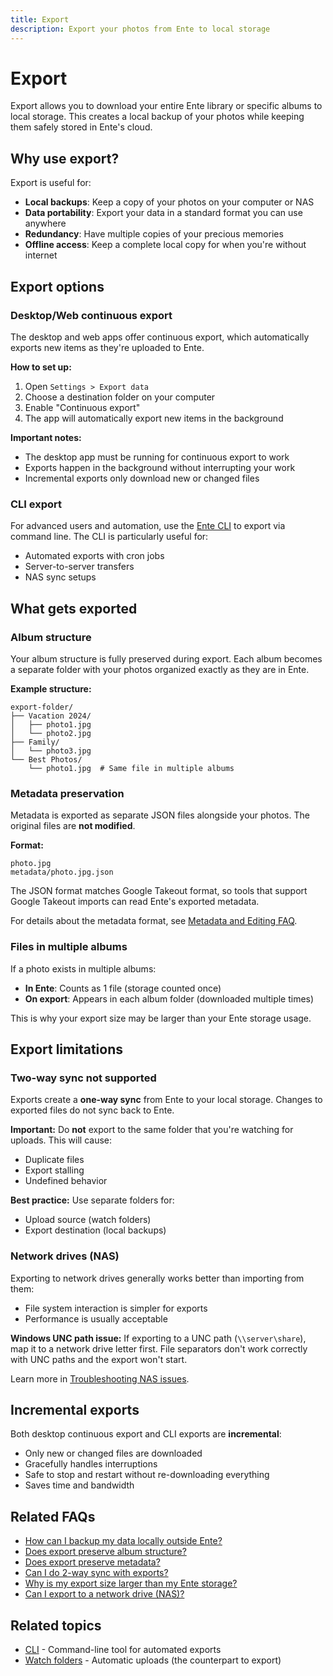```yaml
---
title: Export
description: Export your photos from Ente to local storage
---
```


# Export

Export allows you to download your entire Ente library or specific albums to local storage. This creates a local backup of your photos while keeping them safely stored in Ente's cloud.

## Why use export?

Export is useful for:

- **Local backups**: Keep a copy of your photos on your computer or NAS
- **Data portability**: Export your data in a standard format you can use anywhere
- **Redundancy**: Have multiple copies of your precious memories
- **Offline access**: Keep a complete local copy for when you're without internet

## Export options

### Desktop/Web continuous export

The desktop and web apps offer continuous export, which automatically exports new items as they're uploaded to Ente.

**How to set up:**

1. Open `Settings > Export data`
2. Choose a destination folder on your computer
3. Enable "Continuous export"
4. The app will automatically export new items in the background

**Important notes:**

- The desktop app must be running for continuous export to work
- Exports happen in the background without interrupting your work
- Incremental exports only download new or changed files

### CLI export

For advanced users and automation, use the [Ente CLI](/photos/features/utilities/cli) to export via command line. The CLI is particularly useful for:

- Automated exports with cron jobs
- Server-to-server transfers
- NAS sync setups

## What gets exported

### Album structure

Your album structure is fully preserved during export. Each album becomes a separate folder with your photos organized exactly as they are in Ente.

**Example structure:**

```
export-folder/
├── Vacation 2024/
│   ├── photo1.jpg
│   └── photo2.jpg
├── Family/
│   └── photo3.jpg
└── Best Photos/
    └── photo1.jpg  # Same file in multiple albums
```

### Metadata preservation

Metadata is exported as separate JSON files alongside your photos. The original files are **not modified**.

**Format:**

```
photo.jpg
metadata/photo.jpg.json
```

The JSON format matches Google Takeout format, so tools that support Google Takeout imports can read Ente's exported metadata.

For details about the metadata format, see [Metadata and Editing FAQ](/photos/faq/metadata-and-editing#export-data-preserve-metadata).

### Files in multiple albums

If a photo exists in multiple albums:

- **In Ente**: Counts as 1 file (storage counted once)
- **On export**: Appears in each album folder (downloaded multiple times)

This is why your export size may be larger than your Ente storage usage.

## Export limitations

### Two-way sync not supported

Exports create a **one-way sync** from Ente to your local storage. Changes to exported files do not sync back to Ente.

**Important:** Do **not** export to the same folder that you're watching for uploads. This will cause:

- Duplicate files
- Export stalling
- Undefined behavior

**Best practice:** Use separate folders for:

- Upload source (watch folders)
- Export destination (local backups)

### Network drives (NAS)

Exporting to network drives generally works better than importing from them:

- File system interaction is simpler for exports
- Performance is usually acceptable

**Windows UNC path issue:** If exporting to a UNC path (`\\server\share`), map it to a network drive letter first. File separators don't work correctly with UNC paths and the export won't start.

Learn more in [Troubleshooting NAS issues](/photos/faq/troubleshooting#nas).

## Incremental exports

Both desktop continuous export and CLI exports are **incremental**:

- Only new or changed files are downloaded
- Gracefully handles interruptions
- Safe to stop and restart without re-downloading everything
- Saves time and bandwidth

## Related FAQs

- [How can I backup my data locally outside Ente?](/photos/faq/advanced-features#local-backup)
- [Does export preserve album structure?](/photos/faq/advanced-features#export-album-structure)
- [Does export preserve metadata?](/photos/faq/advanced-features#export-preserves-metadata)
- [Can I do 2-way sync with exports?](/photos/faq/advanced-features#export-two-way-sync)
- [Why is my export size larger than my Ente storage?](/photos/faq/advanced-features#export-size-larger)
- [Can I export to a network drive (NAS)?](/photos/faq/advanced-features#export-to-nas)

## Related topics

- [CLI](/photos/features/utilities/cli) - Command-line tool for automated exports
- [Watch folders](/photos/features/backup-and-sync/watch-folders) - Automatic uploads (the counterpart to export)
